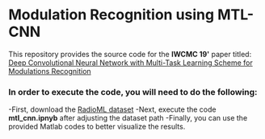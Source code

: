 # Modulation Recognition using MTL-CNN
This repository provides the source code for the **IWCMC 19'** paper titled: [Deep Convolutional Neural Network with Multi-Task Learning Scheme for Modulations Recognition](https://ieeexplore.ieee.org/document/8766665)
### In order to execute the code, you will need to do the following:
-First, download the [RadioML dataset](http://opendata.deepsig.io/datasets/2016.10/RML2016.10a.tar.bz2)
-Next, execute the code **mtl_cnn.ipnyb** after adjusting the dataset path
-Finally, you can use the provided Matlab codes to better visualize the results.
